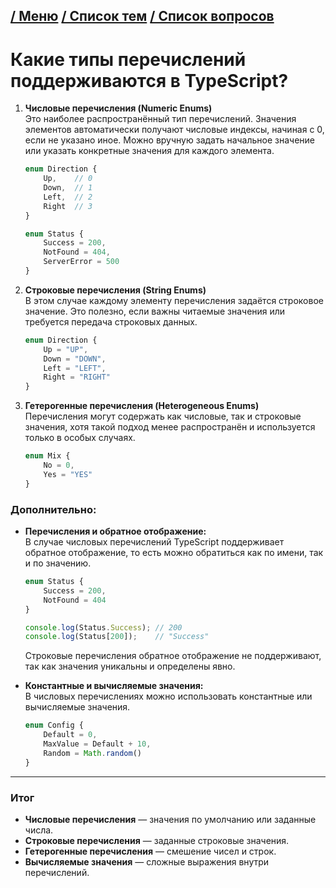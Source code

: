 [/ Меню](https://github.com/samatakaya1/Interview-material/blob/main/README.md)   [/ Список тем](https://github.com/samatakaya1/Interview-material/blob/main/questions/questions.md) [/ Список вопросов](https://github.com/samatakaya1/Interview-material/blob/main/questions/typescript/typescript.md)
---

# Какие типы перечислений поддерживаются в TypeScript?


1. **Числовые перечисления (Numeric Enums)**  
   Это наиболее распространённый тип перечислений. Значения элементов автоматически получают числовые индексы, начиная с 0, если не указано иное. Можно вручную задать начальное значение или указать конкретные значения для каждого элемента.

   ```typescript
   enum Direction {
       Up,    // 0
       Down,  // 1
       Left,  // 2
       Right  // 3
   }

   enum Status {
       Success = 200,
       NotFound = 404,
       ServerError = 500
   }
   ```

2. **Строковые перечисления (String Enums)**  
   В этом случае каждому элементу перечисления задаётся строковое значение. Это полезно, если важны читаемые значения или требуется передача строковых данных.

   ```typescript
   enum Direction {
       Up = "UP",
       Down = "DOWN",
       Left = "LEFT",
       Right = "RIGHT"
   }
   ```

3. **Гетерогенные перечисления (Heterogeneous Enums)**  
   Перечисления могут содержать как числовые, так и строковые значения, хотя такой подход менее распространён и используется только в особых случаях.

   ```typescript
   enum Mix {
       No = 0,
       Yes = "YES"
   }
   ```

### Дополнительно:

- **Перечисления и обратное отображение:**  
  В случае числовых перечислений TypeScript поддерживает обратное отображение, то есть можно обратиться как по имени, так и по значению.

   ```typescript
   enum Status {
       Success = 200,
       NotFound = 404
   }

   console.log(Status.Success); // 200
   console.log(Status[200]);    // "Success"
   ```

  Строковые перечисления обратное отображение не поддерживают, так как значения уникальны и определены явно.


- **Константные и вычисляемые значения:**  
  В числовых перечислениях можно использовать константные или вычисляемые значения.

   ```typescript
   enum Config {
       Default = 0,
       MaxValue = Default + 10,
       Random = Math.random()
   }
   ```
---
### Итог

- **Числовые перечисления** — значения по умолчанию или заданные числа.
- **Строковые перечисления** — заданные строковые значения.
- **Гетерогенные перечисления** — смешение чисел и строк.
- **Вычисляемые значения** — сложные выражения внутри перечислений.
